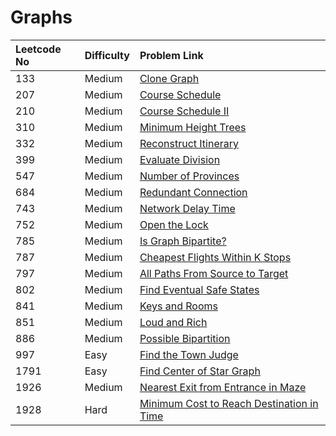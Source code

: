 # Graphs

| Leetcode No | Difficulty | Problem Link |
| :--- | :--- | :--- |
| 133 | Medium | [Clone Graph](../difficulty-based-problem-index/leetcode-medium/leetcode-133-clone-graph.md) |
| 207 | Medium | [Course Schedule](../difficulty-based-problem-index/leetcode-medium/leetcode-207-course-schedule.md) |
| 210 | Medium | [Course Schedule II](../difficulty-based-problem-index/leetcode-medium/leetcode-210-course-schedule-ii.md) |
| 310 | Medium | [Minimum Height Trees](../difficulty-based-problem-index/leetcode-medium/leetcode-310-minimum-height-trees.md) |
| 332 | Medium | [Reconstruct Itinerary](../difficulty-based-problem-index/leetcode-medium/leetcode-332-reconstruct-itinerary.md) |
| 399 | Medium | [Evaluate Division](../difficulty-based-problem-index/leetcode-medium/leetcode-399-evaluate-division.md) |
| 547 | Medium | [Number of Provinces](../difficulty-based-problem-index/leetcode-medium/leetcode-547-number-of-provinces.md) |
| 684 | Medium | [Redundant Connection](../difficulty-based-problem-index/leetcode-medium/leetcode-684-redundant-connection.md) |
| 743 | Medium | [Network Delay Time](../difficulty-based-problem-index/leetcode-medium/leetcode-743-network-delay-time.md) |
| 752 | Medium | [Open the Lock](../difficulty-based-problem-index/leetcode-medium/leetcode-752-open-the-lock.md) |
| 785 | Medium | [Is Graph Bipartite?](../difficulty-based-problem-index/leetcode-medium/leetcode-785-is-graph-bipartite.md) |
| 787 | Medium | [Cheapest Flights Within K Stops](../difficulty-based-problem-index/leetcode-medium/leetcode-787-cheapest-flights-within-k-stops.md) |
| 797 | Medium | [All Paths From Source to Target](../difficulty-based-problem-index/leetcode-medium/leetcode-797-all-paths-from-source-to-target.md) |
| 802 | Medium | [Find Eventual Safe States](../difficulty-based-problem-index/leetcode-medium/leetcode-802-find-eventual-safe-states.md) |
| 841 | Medium | [Keys and Rooms](../difficulty-based-problem-index/leetcode-medium/leetcode-841-keys-and-rooms.md) |
| 851 | Medium | [Loud and Rich](../difficulty-based-problem-index/leetcode-medium/leetcode-851-loud-and-rich.md) |
| 886 | Medium | [Possible Bipartition](../difficulty-based-problem-index/leetcode-medium/leetcode-886-possible-bipartition.md) |
| 997 | Easy | [Find the Town Judge](../difficulty-based-problem-index/leetcode-easy/leetcode-997-find-the-town-judge.md) |
| 1791 | Easy | [Find Center of Star Graph](../difficulty-based-problem-index/leetcode-easy/leetcode-1791-find-center-of-star-graph.md) |
| 1926 | Medium | [Nearest Exit from Entrance in Maze](../difficulty-based-problem-index/leetcode-medium/leetcode-1926-nearest-exit-from-entrance-in-maze.md) |
| 1928 | Hard | [Minimum Cost to Reach Destination in Time](../difficulty-based-problem-index/leetcode-hard/leetcode-1928-minimum-cost-to-reach-destination-in-time.md) |

